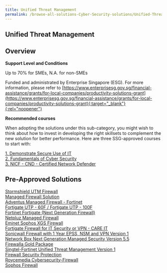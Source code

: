 ```yaml
---
title: Unified Threat Management
permalink: /browse-all-solutions-Cyber-Security-solutions/Unified-Threat-Management
---
```


## Unified Threat Management
## Overview

**Support Level and Conditions**

Up to 70% for SMEs, N.A. for non-SMEs

Funded and administrated by Enterprise Singapore (ESG). For more information, please refer to
[https://www.enterprisesg.gov.sg/financial-assistance/grants/for-local-companies/productivity-solutions-grant](https://www.enterprisesg.gov.sg/financial-assistance/grants/for-local-companies/productivity-solutions-grant){:target="_blank"}{:rel="noopener"}

**Recommended courses**

When adopting the solutions under this sub-category, you might wish to think about how to invest in developing the right skillsets to complement the new solution for better performance. Here are three SSG-approved courses to start with:

<a href='https://courses.enterprisejobskills.gov.sg/Course_Internet/CourseDetail/Demonstrate-Secure-Use-8'  target='_blank' rel='noopener'>1. Demonstrate Secure Use of IT</a><br>
<a href='https://courses.enterprisejobskills.gov.sg/Course_Internet/CourseDetail/Fundamentals-Cyber-Security-2'  target='_blank' rel='noopener'>2. Fundamentals of Cyber Security</a><br>
<a href='https://courses.enterprisejobskills.gov.sg/Course_Internet/CourseDetail/NICF-CND-Certified-Network-Defender-SF-2'  target='_blank' rel='noopener'>3. NICF - CND - Certified Network Defender</a><br>

## Pre-Approved Solutions

<a href='/productivity-solutions-grant/solutionrepo/solution521' target='_blank'>Stormshield UTM Firewall</a><br>
<a href='/productivity-solutions-grant/solutionrepo/solution1276' target='_blank'>Managed Firewall Solution</a><br>
<a href='/productivity-solutions-grant/solutionrepo/solution1799' target='_blank'>Adventus Managed Firewall - Fortinet </a><br>
<a href='/productivity-solutions-grant/solutionrepo/solution1808' target='_blank'>Fortigate UTP - 60F / Fortigate UTP - 100F</a><br>
<a href='/productivity-solutions-grant/solutionrepo/solution1908' target='_blank'>Fortinet Fortigate (Next Generation Firewall)</a><br>
<a href='/productivity-solutions-grant/solutionrepo/solution2271' target='_blank'>Netpluz Managed Firewall </a><br>
<a href='/productivity-solutions-grant/solutionrepo/solution2382' target='_blank'>Eminet Sophos XGS Firewall</a><br>
<a href='/productivity-solutions-grant/solutionrepo/solution2398' target='_blank'>Fortigate Firewall for IT Security or VPN - CARE IT</a><br>
<a href='/productivity-solutions-grant/solutionrepo/solution2513' target='_blank'>Sonicwall Firewall with 1 Year EPSS, NSM and VPN Version 1</a><br>
<a href='/productivity-solutions-grant/solutionrepo/solution2545' target='_blank'>Network Box Next Generation Managed Security Version 5.5</a><br>
<a href='/productivity-solutions-grant/solutionrepo/solution2603' target='_blank'>Firewalla Gold Package</a><br>
<a href='/productivity-solutions-grant/solutionrepo/solution2651' target='_blank'>Singtel-Fortinet Unified Threat Management Version 1</a><br>
<a href='/productivity-solutions-grant/solutionrepo/solution2707' target='_blank'>Firewall Security Protection</a><br>
<a href='/productivity-solutions-grant/solutionrepo/solution2759' target='_blank'>Roycemedia Cybersecurity-Firewall</a><br>
<a href='/productivity-solutions-grant/solutionrepo/solution2831' target='_blank'>Sophos Firewall</a><br>
